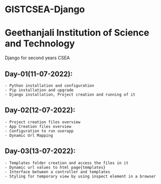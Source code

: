 # GISTCSEA-Django
# Geethanjali Institution of Science and Technology
Django for second years CSEA

## Day-01(11-07-2022):
    - Python installation and configuration
    - Pip installation and upgrade
    - Django installation, Project creation and running of it

## Day-02(12-07-2022):
    - Project creation files overview
    - App Creation files overview
    - Configuration to run userapp
    - Dynamic Url Mapping

## Day-03(13-07-2022):
    - Templates folder creation and access the files in it
    - Dynamic url values to html page{templates}
    - Interface between a controller and templates
    - Styling for temporary view by using inspect element in a browser
